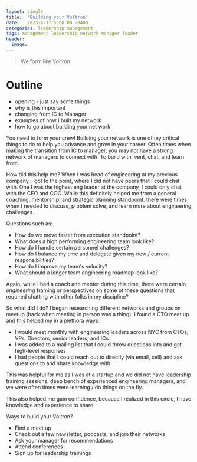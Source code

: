 ```yaml
---
layout: single
title:  'Building your Voltron'
date:   2023-4-17 5:00:00 -0400
categories: leadership management
tags: management leadership network manager leader
header:
  image:
---
```


> We form like Voltron

# Outline
- opening - just say some things
- why is this important
- changing from IC to Manager
- examples of how I built my network
- how to go about building your net work

You need to form your crew! Building your network is one of my critical things to do to help you advance and grow in your career. Often times when making the transition from IC to manager, you may not have a strong network of managers to connect with. To build with, vent, chat, and learn from.

How did this help me?
When I was head of engineering at my previous company, I got to the point, where I did not have peers that I could chat with.  One I was the highest eng leader at the company, I could only chat with the CEO and COO. While this definitely helped me from a general coaching, mentorship, and strategic planning standpoint. there were times when I needed to discuss, problem solve, and learn more about engineering challenges.  

Questions such as:
- How do we move faster from execution standpoint?
- What does a high performing engineering team look like?
- How do I handle certain personnel challenges?
- How do I balance my time and delegate given my new / current responsibilities?
- How do I improve my team's velocity?
- What should a longer team engineering roadmap look like?

Again, while I had a coach and mentor during this time, there were certain _engineering_ framing or perspectives on some of these questions that required chatting with other folks in my discipline?

So what did I do?
I began researching different networks and groups on meetup (back when meeting in person was a thing). I found a CTO meet up and this helped my in a plethora ways:
- I would meet monthly with engineering leaders across NYC from CTOs, VPs, Directors, senior leaders, and ICs.
- I was added to a mailing list that I could throw questions into and get high-level responses
- I had people that I could reach out to directly (via email, cell) and ask questions to and share knowledge with.

This was helpful for me as I was at a startup and we did not have leadership training sessions, deep bench of experienced engineering managers, and we were often times were learning / do things on the fly.

This also helped me gain confidence, because I realized in this circle, I have knowledge and experience to share


Ways to build your Voltron?
- Find a meet up
- Check out a few newsletter, podcasts, and join their networks
- Ask your manager for recommendations
- Attend conferences
- Sign up for leadership trainings
